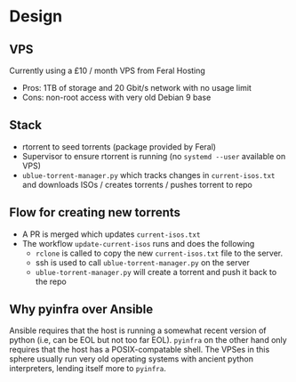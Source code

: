 # Design

## VPS
Currently using a £10 / month VPS from Feral Hosting
- Pros: 1TB of storage and 20 Gbit/s network with no usage limit
- Cons: non-root access with very old Debian 9 base

## Stack
- rtorrent to seed torrents (package provided by Feral)
- Supervisor to ensure rtorrent is running (no `systemd --user` available on VPS)
- `ublue-torrent-manager.py` which tracks changes in `current-isos.txt` and downloads ISOs / creates torrents / pushes torrent to repo


## Flow for creating new torrents
- A PR is merged which updates `current-isos.txt`
- The workflow `update-current-isos` runs and does the following
  - `rclone` is called to copy the new `current-isos.txt` file to the server.
  - ssh is used to call `ublue-torrent-manager.py` on the server
  - `ublue-torrent-manager.py` will create a torrent and push it back to the repo


## Why pyinfra over Ansible

Ansible requires that the host is running a somewhat recent version of python (i.e, can be EOL but not too far EOL).  `pyinfra` on the other hand only requires that the host has a POSIX-compatable shell. The VPSes in this sphere usually run very old operating systems with ancient python interpreters, lending itself more to `pyinfra`.
